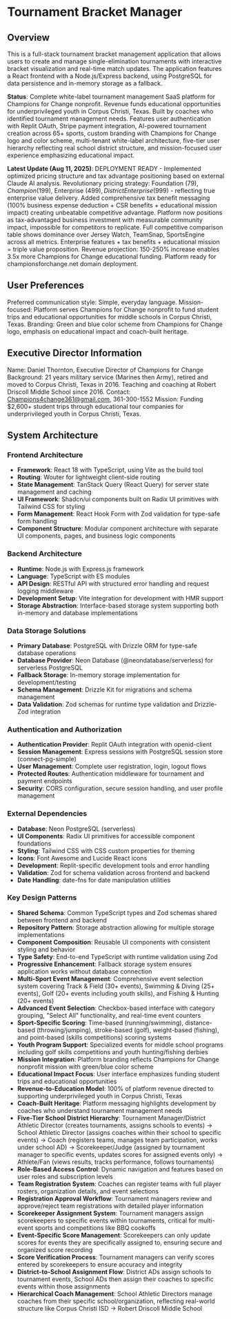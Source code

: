 # Tournament Bracket Manager

## Overview

This is a full-stack tournament bracket management application that allows users to create and manage single-elimination tournaments with interactive bracket visualization and real-time match updates. The application features a React frontend with a Node.js/Express backend, using PostgreSQL for data persistence and in-memory storage as a fallback.

**Status**: Complete white-label tournament management SaaS platform for Champions for Change nonprofit. Revenue funds educational opportunities for underprivileged youth in Corpus Christi, Texas. Built by coaches who identified tournament management needs. Features user authentication with Replit OAuth, Stripe payment integration, AI-powered tournament creation across 65+ sports, custom branding with Champions for Change logo and color scheme, multi-tenant white-label architecture, five-tier user hierarchy reflecting real school district structure, and mission-focused user experience emphasizing educational impact.

**Latest Update (Aug 11, 2025)**: DEPLOYMENT READY - Implemented optimized pricing structure and tax advantage positioning based on external Claude AI analysis. Revolutionary pricing strategy: Foundation ($79), Champion ($199), Enterprise ($499), District Enterprise ($999) - reflecting true enterprise value delivery. Added comprehensive tax benefit messaging (100% business expense deduction + CSR benefits + educational mission impact) creating unbeatable competitive advantage. Platform now positions as tax-advantaged business investment with measurable community impact, impossible for competitors to replicate. Full competitive comparison table shows dominance over Jersey Watch, TeamSnap, SportsEngine across all metrics. Enterprise features + tax benefits + educational mission = triple value proposition. Revenue projection: 150-250% increase enables 3.5x more Champions for Change educational funding. Platform ready for championsforchange.net domain deployment.

## User Preferences

Preferred communication style: Simple, everyday language.
Mission-focused: Platform serves Champions for Change nonprofit to fund student trips and educational opportunities for middle schools in Corpus Christi, Texas.
Branding: Green and blue color scheme from Champions for Change logo, emphasis on educational impact and coach-built heritage.

## Executive Director Information

Name: Daniel Thornton, Executive Director of Champions for Change
Background: 21 years military service (Marines then Army), retired and moved to Corpus Christi, Texas in 2016. Teaching and coaching at Robert Driscoll Middle School since 2016.
Contact: Champions4change361@gmail.com, 361-300-1552
Mission: Funding $2,600+ student trips through educational tour companies for underprivileged youth in Corpus Christi, Texas.

## System Architecture

### Frontend Architecture
- **Framework**: React 18 with TypeScript, using Vite as the build tool
- **Routing**: Wouter for lightweight client-side routing
- **State Management**: TanStack Query (React Query) for server state management and caching
- **UI Framework**: Shadcn/ui components built on Radix UI primitives with Tailwind CSS for styling
- **Form Management**: React Hook Form with Zod validation for type-safe form handling
- **Component Structure**: Modular component architecture with separate UI components, pages, and business logic components

### Backend Architecture
- **Runtime**: Node.js with Express.js framework
- **Language**: TypeScript with ES modules
- **API Design**: RESTful API with structured error handling and request logging middleware
- **Development Setup**: Vite integration for development with HMR support
- **Storage Abstraction**: Interface-based storage system supporting both in-memory and database implementations

### Data Storage Solutions
- **Primary Database**: PostgreSQL with Drizzle ORM for type-safe database operations
- **Database Provider**: Neon Database (@neondatabase/serverless) for serverless PostgreSQL
- **Fallback Storage**: In-memory storage implementation for development/testing
- **Schema Management**: Drizzle Kit for migrations and schema management
- **Data Validation**: Zod schemas for runtime type validation and Drizzle-Zod integration

### Authentication and Authorization
- **Authentication Provider**: Replit OAuth integration with openid-client
- **Session Management**: Express sessions with PostgreSQL session store (connect-pg-simple)
- **User Management**: Complete user registration, login, logout flows
- **Protected Routes**: Authentication middleware for tournament and payment endpoints
- **Security**: CORS configuration, secure session handling, and user profile management

### External Dependencies
- **Database**: Neon PostgreSQL (serverless)
- **UI Components**: Radix UI primitives for accessible component foundations
- **Styling**: Tailwind CSS with CSS custom properties for theming
- **Icons**: Font Awesome and Lucide React icons
- **Development**: Replit-specific development tools and error handling
- **Validation**: Zod for schema validation across frontend and backend
- **Date Handling**: date-fns for date manipulation utilities

### Key Design Patterns
- **Shared Schema**: Common TypeScript types and Zod schemas shared between frontend and backend
- **Repository Pattern**: Storage abstraction allowing for multiple storage implementations
- **Component Composition**: Reusable UI components with consistent styling and behavior
- **Type Safety**: End-to-end TypeScript with runtime validation using Zod
- **Progressive Enhancement**: Fallback storage system ensures application works without database connection
- **Multi-Sport Event Management**: Comprehensive event selection system covering Track & Field (30+ events), Swimming & Diving (25+ events), Golf (20+ events including youth skills), and Fishing & Hunting (20+ events)
- **Advanced Event Selection**: Checkbox-based interface with category grouping, "Select All" functionality, and real-time event counters
- **Sport-Specific Scoring**: Time-based (running/swimming), distance-based (throwing/jumping), stroke-based (golf), weight-based (fishing), and point-based (skills competitions) scoring systems
- **Youth Program Support**: Specialized events for middle school programs including golf skills competitions and youth hunting/fishing derbies
- **Mission Integration**: Platform branding reflects Champions for Change nonprofit mission with green/blue color scheme
- **Educational Impact Focus**: User interface emphasizes funding student trips and educational opportunities
- **Revenue-to-Education Model**: 100% of platform revenue directed to supporting underprivileged youth in Corpus Christi, Texas
- **Coach-Built Heritage**: Platform messaging highlights development by coaches who understand tournament management needs
- **Five-Tier School District Hierarchy**: Tournament Manager/District Athletic Director (creates tournaments, assigns schools to events) → School Athletic Director (assigns coaches within their school to specific events) → Coach (registers teams, manages team participation, works under school AD) → Scorekeeper/Judge (assigned by tournament manager to specific events, updates scores for assigned events only) → Athlete/Fan (views results, tracks performance, follows tournaments)
- **Role-Based Access Control**: Dynamic navigation and features based on user roles and subscription levels
- **Team Registration System**: Coaches can register teams with full player rosters, organization details, and event selections
- **Registration Approval Workflow**: Tournament managers review and approve/reject team registrations with detailed player information
- **Scorekeeper Assignment System**: Tournament managers assign scorekeepers to specific events within tournaments, critical for multi-event sports and competitions like BBQ cookoffs
- **Event-Specific Score Management**: Scorekeepers can only update scores for events they are specifically assigned to, ensuring secure and organized score recording
- **Score Verification Process**: Tournament managers can verify scores entered by scorekeepers to ensure accuracy and integrity
- **District-to-School Assignment Flow**: District ADs assign schools to tournament events, School ADs then assign their coaches to specific events within those assignments
- **Hierarchical Coach Management**: School Athletic Directors manage coaches from their specific school/organization, reflecting real-world structure like Corpus Christi ISD → Robert Driscoll Middle School